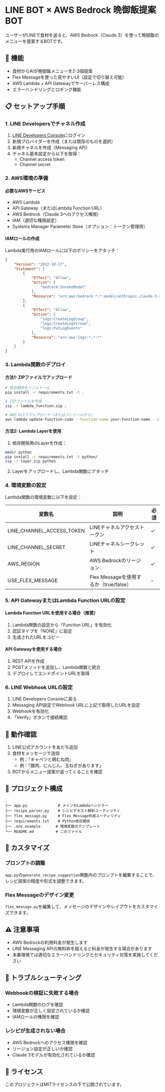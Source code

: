 # LINE BOT × AWS Bedrock 晩御飯提案BOT

ユーザーがLINEで食材を送ると、AWS Bedrock（Claude 3）を使って晩御飯のメニューを提案するBOTです。

## 🚀 機能

- 食材からAIが晩御飯メニューを2-3個提案
- Flex Messageを使った見やすいUI（設定で切り替え可能）
- AWS Lambda + API Gatewayでサーバーレス構成
- エラーハンドリングとロギング機能

## 📋 セットアップ手順

### 1. LINE Developersでチャネル作成

1. [LINE Developers Console](https://developers.line.biz/console/)にログイン
2. 新規プロバイダーを作成（または既存のものを選択）
3. 新規チャネルを作成（Messaging API）
4. チャネル基本設定から以下を取得：
   - Channel access token
   - Channel secret

### 2. AWS環境の準備

#### 必要なAWSサービス
- AWS Lambda
- API Gateway（またはLambda Function URL）
- AWS Bedrock（Claude 3へのアクセス権限）
- IAM（適切な権限設定）
- Systems Manager Parameter Store（オプション：トークン管理用）

#### IAMロールの作成
Lambda実行用のIAMロールに以下のポリシーをアタッチ：

```json
{
    "Version": "2012-10-17",
    "Statement": [
        {
            "Effect": "Allow",
            "Action": [
                "bedrock:InvokeModel"
            ],
            "Resource": "arn:aws:bedrock:*:*:model/anthropic.claude-3-sonnet*"
        },
        {
            "Effect": "Allow",
            "Action": [
                "logs:CreateLogGroup",
                "logs:CreateLogStream",
                "logs:PutLogEvents"
            ],
            "Resource": "arn:aws:logs:*:*:*"
        }
    ]
}
```

### 3. Lambda関数のデプロイ

#### 方法1: ZIPファイルでアップロード

```bash
# 依存関係をインストール
pip install -r requirements.txt -t .

# ZIPファイルを作成
zip -r lambda_function.zip .

# AWS CLIでアップロード（またはコンソールから）
aws lambda update-function-code --function-name your-function-name --zip-file fileb://lambda_function.zip
```

#### 方法2: Lambda Layerを使用

1. 依存関係用のLayerを作成：
```bash
mkdir python
pip install -r requirements.txt -t python/
zip -r layer.zip python
```

2. Layerをアップロードし、Lambda関数にアタッチ

### 4. 環境変数の設定

Lambda関数の環境変数に以下を設定：

| 変数名 | 説明 | 必須 |
|--------|------|------|
| LINE_CHANNEL_ACCESS_TOKEN | LINEチャネルアクセストークン | ✓ |
| LINE_CHANNEL_SECRET | LINEチャネルシークレット | ✓ |
| AWS_REGION | AWS Bedrockのリージョン | ✓ |
| USE_FLEX_MESSAGE | Flex Messageを使用するか（true/false） | - |

### 5. API GatewayまたはLambda Function URLの設定

#### Lambda Function URLを使用する場合（推奨）
1. Lambda関数の設定から「Function URL」を有効化
2. 認証タイプを「NONE」に設定
3. 生成されたURLをコピー

#### API Gatewayを使用する場合
1. REST APIを作成
2. POSTメソッドを追加し、Lambda関数と統合
3. デプロイしてエンドポイントURLを取得

### 6. LINE Webhook URLの設定

1. LINE Developers Consoleに戻る
2. Messaging API設定でWebhook URLに上記で取得したURLを設定
3. Webhookを有効化
4. 「Verify」ボタンで接続確認

## 🧪 動作確認

1. LINE公式アカウントを友だち追加
2. 食材をメッセージで送信
   - 例：「キャベツと鶏むね肉」
   - 例：「豚肉、にんじん、玉ねぎがあります」
3. BOTからメニュー提案が返ってくることを確認

## 📁 プロジェクト構成

```
.
├── app.py              # メインのLambdaハンドラー
├── recipe_parser.py    # レシピテキスト解析ユーティリティ
├── flex_message.py     # Flex Message作成ユーティリティ
├── requirements.txt    # Python依存関係
├── .env.example       # 環境変数のテンプレート
└── README.md          # このファイル
```

## 🔧 カスタマイズ

### プロンプトの調整

`app.py`の`generate_recipe_suggestion`関数内のプロンプトを編集することで、レシピ提案の精度や形式を調整できます。

### Flex Messageのデザイン変更

`flex_message.py`を編集して、メッセージのデザインやレイアウトをカスタマイズできます。

## ⚠️ 注意事項

- AWS Bedrockの利用料金が発生します
- LINE Messaging APIの無料枠を超えると料金が発生する場合があります
- 本番環境では適切なエラーハンドリングとセキュリティ対策を実施してください

## 🐛 トラブルシューティング

### Webhookの検証に失敗する場合
- Lambda関数のログを確認
- 環境変数が正しく設定されているか確認
- IAMロールの権限を確認

### レシピが生成されない場合
- AWS Bedrockへのアクセス権限を確認
- リージョン設定が正しいか確認
- Claude 3モデルが有効化されているか確認

## 📝 ライセンス

このプロジェクトはMITライセンスの下で公開されています。
